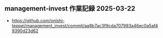 ## management-invest 作業記録 2025-03-22
- https://github.com/onishi-teppei/management_invest/commit/aa8b7ac3f9cda707993a46ec0a5af49390d23d62 <br>
